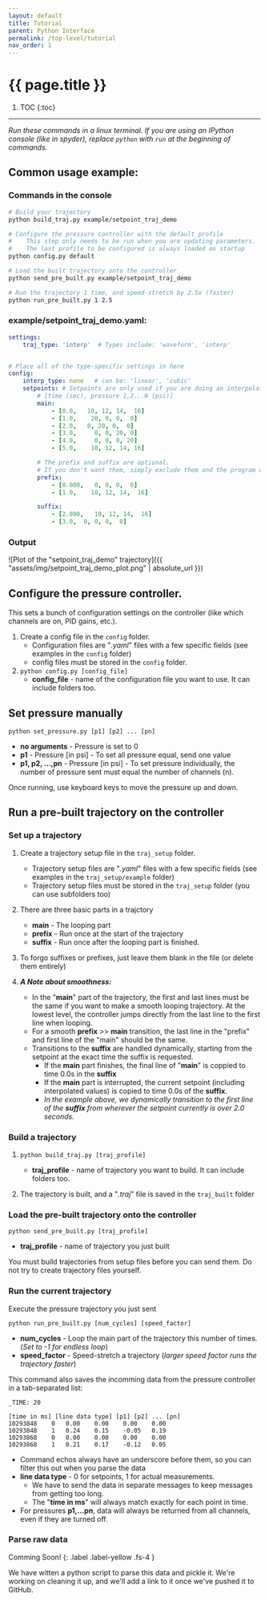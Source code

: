 ```yaml
---
layout: default
title: Tutorial
parent: Python Interface
permalink: /top-level/tutorial
nav_order: 1
---
```


# {{ page.title }}

1. TOC
{:toc}

---

_Run these commands in a linux terminal. If you are using an IPython console (like in spyder), replace `python` with `run` at the beginning of commands._

## Common usage example:

### Commands in the console
```bash 
# Build your trajectory
python build_traj.py example/setpoint_traj_demo

# Configure the pressure controller with the default profile
#    This step only needs to be run when you are updating parameters.
#    The last profile to be configured is always loaded on startup
python config.py default

# Load the built trajectory onto the controller
python send_pre_built.py example/setpoint_traj_demo

# Run the trajectory 1 time, and speed-stretch by 2.5x (faster)
python run_pre_built.py 1 2.5
```

### example/setpoint_traj_demo.yaml:

```yaml
settings:
    traj_type: 'interp'  # Types include: 'waveform', 'interp'


# Place all of the type-specific settings in here
config:
    interp_type: none   # can be: 'linear', 'cubic'
    setpoints: # Setpoints are only used if you are doing an interpolation
        # [time (sec), pressure 1,2...N (psi)]
        main:
            - [0.0,   10, 12, 14,  16]
            - [1.0,    20, 0, 0,  0]
            - [2.0,   0, 20, 0,  0]
            - [3.0,     0, 0, 20, 0]
            - [4.0,     0, 0, 0, 20]
            - [5.0,    10, 12, 14, 16]

        # The prefix and suffix are optional. 
        # If you don't want them, simply exclude them and the program will know what to do.
        prefix:
            - [0.000,   0, 0, 0,  0]
            - [1.0,    10, 12, 14,  16]

        suffix:
            - [2.000,   10, 12, 14,  16]
            - [3.0,  0, 0, 0,  0]
```

### Output


![Plot of the "setpoint_traj_demo" trajectory]({{ "assets/img/setpoint_traj_demo_plot.png" | absolute_url }})




## Configure the pressure controller.
This sets a bunch of configuration settings on the controller (like which channels are on, PID gains, etc.).

1. Create a config file in the `config` folder.
    * Configuration files are "*.yaml*" files with a few specific fields (see examples in the `config` folder)
    * config files must be stored in the `config` folder.
2. `python config.py [config_file]`
    * **config_file** - name of the configuration file you want to use. It can include folders too.


## Set pressure manually

`python set_pressure.py [p1] [p2] ... [pn]`
* **no arguments** - Pressure is set to 0
* **p1** - Pressure [in psi] - To set all pressure equal, send one value
* **p1, p2, ...,pn** - Pressure [in psi] - To set pressure individually, the number of pressure sent must equal the number of channels (n).

Once running, use keyboard keys to move the pressure up and down.


## Run a pre-built trajectory on the controller

### Set up a trajectory
1. Create a trajectory setup file in the `traj_setup` folder.
    - Trajectory setup files are "*.yaml*" files with a few specific fields (see examples in the `traj_setup/example` folder)
    - Trajectory setup files must be stored in the `traj_setup` folder (you can use subfolders too)

2. There are three basic parts in a trajctory
    - **main** - The looping part
    - **prefix** - Run once at the start of the trajectory
    - **suffix** - Run once after the looping part is finished.

3. To forgo suffixes or prefixes, just leave them blank in the file (or delete them entirely)

4. _**A Note about smoothness:**_
    - In the "**main**" part of the trajectory, the first and last lines must be the same if you want to make a smooth looping trajectory. At the lowest level, the controller jumps directly from the last line to the first line when looping.
    - For a smooth **prefix** >> **main** transition, the last line in the "prefix" and first line of the "main" should be the same.
    - Transitions to the **suffix** are handled dynamically, starting from the setpoint at the exact time the suffix is requested.
        - If the **main** part finishes, the final line of "**main**" is coppied to time 0.0s in the **suffix**
        - If the **main** part is interrupted, the current setpoint (including interpolated values) is copied to time 0.0s of the **suffix**.
        - _In the example above, we dynamically transition to the first line of the **suffix** from wherever the setpoint currently is over 2.0 seconds._


### Build a trajectory
1. `python build_traj.py [traj_profile]`
    * **traj_profile** - name of trajectory you want to build. It can include folders too.

2. The trajectory is built, and a "*.traj*" file is saved in the `traj_built` folder




### Load the pre-built trajectory onto the controller

`python send_pre_built.py [traj_profile]`

* **traj_profile** - name of trajectory you just built

You must build trajectories from setup files before you can send them. Do not try to create trajectory files yourself.



### Run the current trajectory
Execute the pressure trajectory you just sent

`python run_pre_built.py [num_cycles] [speed_factor]`

* **num_cycles** - Loop the main part of the trajectory this number of times. (_Set to -1 for endless loop_)
* **speed_factor** - Speed-stretch a trajectory (_larger speed factor runs the trajectory faster_)

This command also saves the incomming data from the pressure controller in a tab-separated list:
```
_TIME: 20

[time in ms] [line data type] [p1] [p2] ... [pn]
10293848    0   0.00    0.00    0.00    0.00
10293848    1   0.24    0.15    -0.05   0.19
10293868    0   0.00    0.00    0.00    0.00
10293868    1   0.21    0.17    -0.12   0.05
```

- Command echos always have an underscore before them, so you can filter this out when you parse the data
- **line data type** - 0 for setpoints, 1 for actual measurements.
    - We have to send the data in separate messages to keep messages from getting too long.
    - The "**time in ms**" will always match exactly for each point in time.
- For pressures **p1,...pn**, data will always be returned from all channels, even if they are turned off.


### Parse raw data
Comming Soon!
{: .label .label-yellow .fs-4 }

We have witten a python script to parse this data and pickle it. We're working on cleaning it up, and we'll add a link to it once we've pushed it to GitHub.